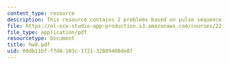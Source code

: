 ```yaml
---
content_type: resource
description: This resource contains 2 problems based on pulse sequence.
file: https://ol-ocw-studio-app-production.s3.amazonaws.com/courses/22-56j-noninvasive-imaging-in-biology-and-medicine-fall-2005/09db11bff7d8103c172132889408de87_hw8.pdf
file_type: application/pdf
resourcetype: Document
title: hw8.pdf
uid: 09db11bf-f7d8-103c-1721-32889408de87
---
```

